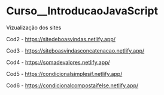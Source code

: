 # Curso__IntroducaoJavaScript

Vizualização dos sites

Cod2 - https://sitedeboasvindas.netlify.app/

Cod3 - https://siteboasvindasconcatenacao.netlify.app/

Cod4 - https://somadevalores.netlify.app/

Cod5 - https://condicionalsimplesif.netlify.app/

Cod6 - https://condicionalcompostaifelse.netlify.app/
